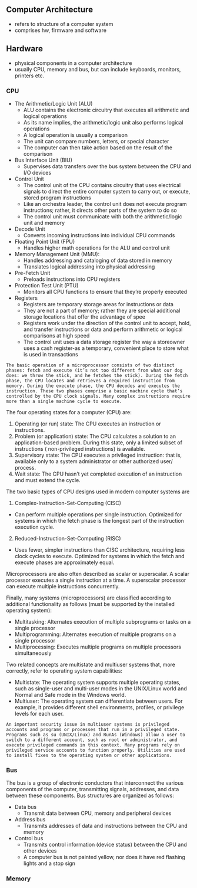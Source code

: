 ## Computer Architecture
- refers to structure of a computer system
- comprises hw, firmware and software

## Hardware
- physical components in a computer architecture
- usually CPU, memory and bus, but can include keyboards, monitors, printers etc.

### CPU
- The Arithmetic/Logic Unit (ALU)
  - ALU contains the electronic circuitry that executes all arithmetic and logical operations
  - As its name implies, the arithmetic/logic unit also performs logical operations
  - A logical operation is usually a comparison
  - The unit can compare numbers, letters, or special character
  - The computer can then take action based on the result of the comparison 
- Bus Interface Unit (BIU) 
  - Supervises data transfers over the bus system between the CPU and I/O devices
- Control Unit 
  - The control unit of the CPU contains circuitry that uses electrical signals to direct the entire computer system to carry out, or execute, stored program instructions
  - Like an orchestra leader, the control unit does not execute program instructions; rather, it directs other parts of the system to do so
  - The control unit must communicate with both the arithmetic/logic unit and memory
- Decode Unit
  - Converts incoming instructions into individual CPU commands
- Floating Point Unit (FPU)
  - Handles higher math operations for the ALU and control unit 
- Memory Management Unit (MMU):
  - Handles addressing and cataloging of data stored in memory
  - Translates logical addressing into physical addressing 
- Pre-Fetch Unit 
  - Preloads instructions into CPU registers
- Protection Test Unit (PTU) 
  - Monitors all CPU functions to ensure that they’re properly executed
- Registers
  - Registers are temporary storage areas for instructions or data
  - They are not a part of memory; rather they are special additional storage locations that offer the advantage of spee
  - Registers work under the direction of the control unit to accept, hold, and transfer instructions or data and perform arithmetic or logical comparisons at high speed
  - The control unit uses a data storage register the way a storeowner uses a cash register-as a temporary, convenient place to store what is used in transactions
  
``The basic operation of a microprocessor consists of two distinct phases: fetch and execute (it’s not too different from what our dog does: we throw the stick, and he fetches the stick). During the fetch phase, the CPU locates and retrieves a required instruction from memory. During the execute phase, the CPU decodes and executes the instruction. These two phases comprise a basic machine cycle that’s controlled by the CPU clock signals. Many complex instructions require more than a single machine cycle to execute.``

The four operating states for a computer (CPU) are:
1. Operating (or run) state: The CPU executes an instruction or instructions.
2. Problem (or application) state: The CPU calculates a solution to an application-based problem. During this state, only a limited subset of instructions ( non-privileged instructions) is available.
3. Supervisory state: The CPU executes a privileged instruction: that is, available only to a system administrator or other authorized user/ process.
4. Wait state: The CPU hasn’t yet completed execution of an instruction and must extend the cycle.

The two basic types of CPU designs used in modern computer systems are
1. Complex-Instruction-Set-Computing (CISC) 
  * Can perform multiple operations per single instruction. Optimized for systems in which the fetch phase is the longest part of the instruction execution cycle.
2. Reduced-Instruction-Set-Computing (RISC) 
  * Uses fewer, simpler instructions than CISC architecture, requiring less clock cycles to execute. Optimized for systems in which the fetch and execute phases are approximately equal.

Microprocessors are also often described as scalar or superscalar. A scalar processor executes a single instruction at a time. A superscalar processor can execute multiple instructions concurrently.

Finally, many systems (microprocessors) are classified according to additional functionality as follows (must be supported by the installed operating system):
* Multitasking: Alternates execution of multiple subprograms or tasks on a single processor
* Multiprogramming: Alternates execution of multiple programs on a single processor
* Multiprocessing: Executes multiple programs on multiple processors simultaneously

Two related concepts are multistate and multiuser systems that, more correctly, refer to operating system capabilities:
* Multistate: The operating system supports multiple operating states, such as single-user and multi-user modes in the UNIX/Linux world and Normal and Safe mode in the Windows world.
* Multiuser: The operating system can differentiate between users. For example, it provides different shell environments, profiles, or privilege levels for each user.

``An important security issue in multiuser systems is privileged accounts and programs or processes that run in a privileged state. Programs such as su
(UNIX/Linux) and RunAs (Windows) allow a user to switch to a different account, such as root or administrator, and execute privileged commands in this context. Many programs rely on privileged service accounts to function properly. Utilities are used to install fixes to the operating system or other applications.``

 ### Bus
 
The bus is a group of electronic conductors that interconnect the various components of the computer, transmitting signals, addresses, and data between these components. Bus structures are organized as follows:

* Data bus
  * Transmit data between CPU, memory and peripheral devices
* Address bus
  * Transmits addresses of data and instructions between the CPU and memory
* Control bus
  * Transmits control information (device status) between the CPU and other devices
  * A computer bus is not painted yellow, nor does it have red flashing lights and a stop sign
  
  
### Memory


 
 
 
  

